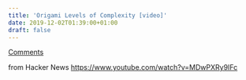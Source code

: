 ```yaml
---
title: 'Origami Levels of Complexity [video]'
date: 2019-12-02T01:39:00+01:00
draft: false
---
```


[Comments](https://news.ycombinator.com/item?id=21671304)  
  
from Hacker News https://www.youtube.com/watch?v=MDwPXRy9IFc